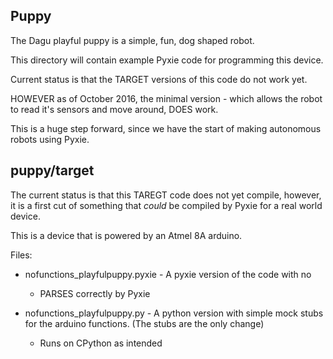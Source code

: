 Puppy
-----

The Dagu playful puppy is a simple, fun, dog shaped robot.

This directory will contain example Pyxie code for programming this device.

Current status is that the TARGET versions of this code do not work yet.

HOWEVER as of October 2016, the minimal version - which allows the robot
to read it's sensors and move around, DOES work.

This is a huge step forward, since we have the start of making autonomous
robots using Pyxie.

puppy/target
------------

The current status is that this TAREGT code does not yet compile, however,
it is a first cut of something that *could* be compiled by Pyxie for a real
world device.

This is a device that is powered by an Atmel 8A arduino.

Files:

  - nofunctions_playfulpuppy.pyxie - A pyxie version of the code with no
    - PARSES correctly by Pyxie

  - nofunctions_playfulpuppy.py - A python version with simple mock stubs
    for the arduino functions.  (The stubs are the only change)
    - Runs on CPython as intended

